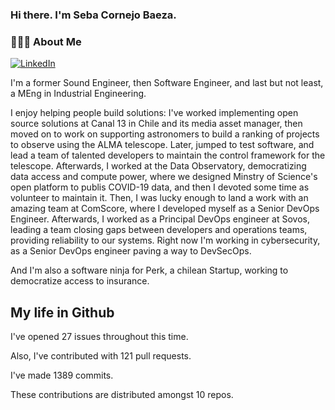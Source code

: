 <h3> Hi there.  I'm Seba Cornejo Baeza.</h3>
<h3> 👨🏻‍💻 About Me </h3>
<a href="http://linkedin.com/in/sebastian-cornejo-baeza/"><img alt="LinkedIn" src="https://img.shields.io/badge/Seba%20Cornejo%20-informational?style=appveyor&logo=linkedin"></a>


I'm a former Sound Engineer, then Software Engineer, and last but not least, a MEng in Industrial Engineering.
 
I enjoy helping people build solutions: I've worked implementing open source solutions at Canal 13 in Chile and its 
media asset manager, then moved on to work on supporting astronomers to build a ranking of projects to observe using the
ALMA telescope. Later, jumped to test software, and lead a team of talented developers to maintain the control 
framework for the telescope. Afterwards, I worked at the Data Observatory, democratizing data access and compute power, where 
we designed Minstry of Science's open platform to publis COVID-19 data, and then I devoted some time as volunteer to maintain it.
Then, I was lucky enough to land a work with an amazing team at ComScore, where I developed myself as a Senior DevOps Engineer.
Afterwards, I worked as a Principal DevOps engineer at Sovos, leading a team closing gaps between developers and operations teams, providing reliability to our systems.
Right now I'm working in cybersecurity, as a Senior DevOps engineer paving a way to DevSecOps.

And I'm also a software ninja for Perk, a chilean Startup, working to democratize access to insurance.

<h2> My life in Github </h2>

I've opened 27 issues throughout this time.

Also, I've contributed with 121 pull requests.

I've made 1389 commits.

These contributions are distributed amongst 10 repos.

